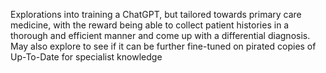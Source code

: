 Explorations into training a ChatGPT, but tailored towards primary care medicine, with the reward being able to collect patient histories in a thorough and efficient manner and come up with a differential diagnosis. May also explore to see if it can be further fine-tuned on pirated copies of Up-To-Date for specialist knowledge

